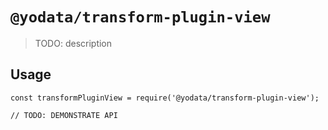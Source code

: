 # `@yodata/transform-plugin-view`

> TODO: description

## Usage

```
const transformPluginView = require('@yodata/transform-plugin-view');

// TODO: DEMONSTRATE API
```
